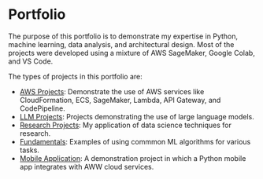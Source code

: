 # Portfolio

The purpose of this portfolio is to demonstrate my expertise in Python, machine learning, data analysis, and architectural design. Most of the projects were developed using a mixture of AWS SageMaker, Google Colab, and VS Code.    

The types of projects in this portfolio are:

- [AWS Projects](https://github.com/efarish/portfolio/tree/main/aws): Demonstrate the use of AWS services like CloudFormation, ECS, SageMaker, Lambda, API Gateway, and CodePipeline.
- [LLM Projects](https://github.com/efarish/portfolio/tree/main/llm): Projects demonstrating the use of large language models.
- [Research Projects](https://github.com/efarish/portfolio/tree/main/research): My application of data science techniques for research.
- [Fundamentals](https://github.com/efarish/portfolio/tree/main/fundamentals): Examples of using commmon ML algorithms for various tasks.
- [Mobile Application](https://github.com/efarish/portfolio/tree/main/mobile/kivy_img_post): A demonstration project in which a Python mobile app integrates with AWW cloud services.
